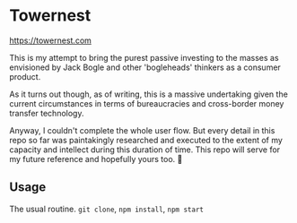 # Towernest

https://towernest.com

This is my attempt to bring the purest passive investing to the masses as envisioned by Jack Bogle and other 'bogleheads' thinkers as a consumer product.

As it turns out though, as of writing, this is a massive undertaking given the current circumstances in terms of bureaucracies and cross-border money transfer technology.

Anyway, I couldn't complete the whole user flow. But every detail in this repo so far was paintakingly researched and executed to the extent of my capacity and intellect during this duration of time. This repo will serve for my future reference and hopefully yours too. :pray:

## Usage
The usual routine. `git clone`, `npm install`, `npm start`
